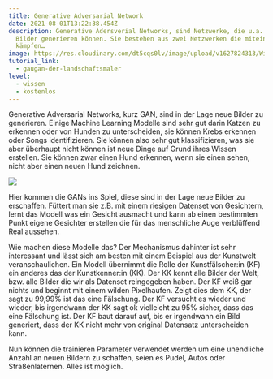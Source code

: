 ```yaml
---
title: Generative Adversarial Network
date: 2021-08-01T13:22:38.454Z
description: Generative Adersverial Networks, sind Netzwerke, die u.a. »neue«
  Bilder generieren können. Sie bestehen aus zwei Netzwerken die miteinander
  kämpfen…
image: https://res.cloudinary.com/dt5cqs0lv/image/upload/v1627824313/Wissen/GAN.png
tutorial_link:
  - gaugan-der-landschaftsmaler
level:
  - wissen
  - kostenlos
---
```

Generative Adversarial Networks, kurz GAN, sind in der Lage neue Bilder zu generieren. Einige Machine Learning Modelle sind sehr gut darin Katzen zu erkennen oder von Hunden zu unterscheiden, sie können Krebs erkennen oder Songs identifizieren. Sie können also sehr gut klassifizieren, was sie aber überhaupt nicht können ist neue Dinge auf Grund ihres Wissen erstellen. Sie können zwar einen Hund erkennen, wenn sie einen sehen, nicht aber einen neuen Hund zeichnen. 

![](https://thispersondoesnotexist.com/image)

Hier kommen die GANs ins Spiel, diese sind in der Lage neue Bilder zu erschaffen. Füttert man sie z.B. mit einem riesigen Datenset von Gesichtern, lernt das Modell was ein Gesicht ausmacht und kann ab einen bestimmten Punkt eigene Gesichter erstellen die für das menschliche Auge verblüffend Real aussehen. 

Wie machen diese Modelle das? Der Mechanismus dahinter ist sehr interessant und lässt sich am besten mit einem Beispiel aus der Kunstwelt veranschaulichen. Ein Modell übernimmt die Rolle der Kunstfälscher:in (KF) ein anderes das der Kunstkenner:in (KK). Der KK kennt alle Bilder der Welt, bzw. alle Bilder die wir als Datenset reingegeben haben. Der KF weiß gar nichts und beginnt mit einem wilden Pixelhaufen. Zeigt dies dem KK, der sagt zu 99,99% ist das eine Fälschung. Der KF versucht es wieder und wieder, bis irgendwann der KK sagt ok vielleicht zu 95% sicher, dass das eine Fälschung ist. Der KF baut darauf auf, bis er irgendwann ein Bild generiert, dass der KK nicht mehr von original Datensatz unterscheiden kann. 

Nun können die trainieren Parameter verwendet werden um eine unendliche Anzahl an neuen Bildern zu schaffen, seien es Pudel, Autos oder Straßenlaternen. Alles ist möglich.